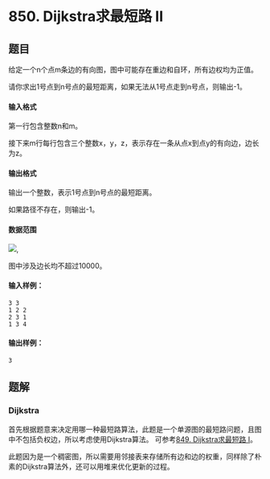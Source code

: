 <!--
 * @Author: shaqsnake
 * @Email: shaqsnake@gmail.com
 * @Date: 2019-09-16 15:58:00
 * @LastEditTime: 2019-10-17 10:25:28
 * @Description: Acwing 850
 -->

# 850. Dijkstra求最短路 II

## 题目

给定一个n个点m条边的有向图，图中可能存在重边和自环，所有边权均为正值。

请你求出1号点到n号点的最短距离，如果无法从1号点走到n号点，则输出-1。

#### 输入格式

第一行包含整数n和m。

接下来m行每行包含三个整数x，y，z，表示存在一条从点x到点y的有向边，边长为z。

#### 输出格式

输出一个整数，表示1号点到n号点的最短距离。

如果路径不存在，则输出-1。

#### 数据范围

![](http://latex.codecogs.com/gif.latex?\\1%20\leq%20n,m%20\leq%2010^5),

图中涉及边长均不超过10000。

#### 输入样例：

```
3 3
1 2 2
2 3 1
1 3 4
```

#### 输出样例：

```
3
```

## 题解

### Dijkstra

首先根据题意来决定用哪一种最短路算法，此题是一个单源图的最短路问题，且图中不包括负权边，所以考虑使用Dijkstra算法。
可参考[849. Dijkstra求最短路 I](https://github.com/shaqsnake/coding-practice/blob/master/src/acwing/0849/)。

此题因为是一个稠密图，所以需要用邻接表来存储所有边和边的权重，同样除了朴素的Dijkstra算法外，还可以用堆来优化更新的过程。
